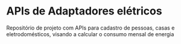 # APIs de Adaptadores elétricos

Repositório de projeto com APIs para cadastro de pessoas, casas e eletrodomésticos, visando a calcular o consumo mensal de energia
